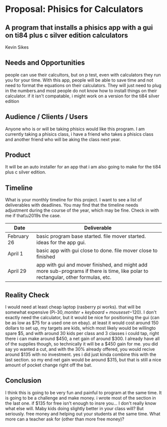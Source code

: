 # Proposal: Phisics for Calculators
## A program that installs a phisics app with a gui on ti84 plus c silver edition calculators
Kevin Sikes

## Needs and Opportunities
people can use their calcultors, but on p test, even with calculators they run you for your time. With this app, people will be able to 
save time and not need to format the equations on their calculators. They will just need to plug in the numbers.and most people do not 
know how to install things on their calculator. if it isn't compatable, i might work on a version for the ti84 silver edition

## Audience / Clients / Users
Anyone who is or will be taking phisics would like this program. I am currently taking a phisics class, i have a friend who takes a phisics class and another
friend who will be aking the class next year.

## Product
It will be an auto installer for an app that i am also going to make for the ti84 plus c silver edition.

## Timeline
What is your monthly timeline for this project. I want to see a list of
deliverables with deadlines. You may find that the timeline needs adjustment
during the course of the year, which may be fine. Check in with me if that\u2019s
the case. 

| Date          | Deliverable   |
| ------------- | ------------- |
| February 26   | basic program base started. file mover started. ideas for the app gui.|
| April 1       | basic app with gui close to done. file mover close to finished |
| April 29      | app with gui and mover finished, and might add more sub-programs if there is time, like polar to rectangular, other formulas, etc.|

## Reality Check
I would need at least cheap laptop (rasberry pi works). that will be somewhat expensive (Pi-$30,moniter+keyboard+mouse set-$120). I don't 
exactly need the calculator, but it would be nice for positioning the gui (can be as low as $75 for a used one on ebay). at least it would
cost around 150 dollars to set up, my targets are kids, which most likely would be willingto spare $5, and with around 30 kids per class
and 3 classes i could tap, right there i can make around $450, a net gain of around $300. I already have all of the supplies though, so 
technically it will be a $450 gain for me. you did say yo wanted a cut, and with the 30% already offered, you would recive around $135
with no investment. yes i did just kinda combine this with the last section. so my end net gain would be around $315, but that is still 
a nice amount of pocket change right off the bat.

## Conclusion
I think this is going to be very fun and painful to program at the same time. It is going to be a challenge and make money. i wrote most of the section in the last one. if $135 for 
free isn't enough to insre you... I don't really know what else will. Maby kids doing slightly better in your class will? But seriously. 
free money and helping out your students at the same time. What more can a teacher ask for (other than more free money)?

